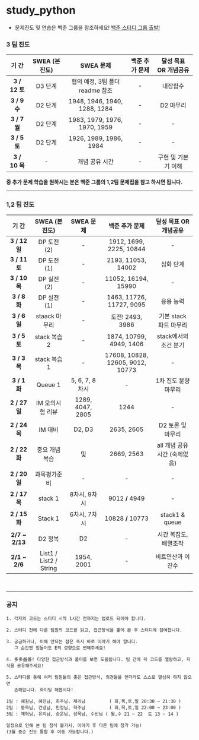 # study_python

- 문제진도 및 연습은 백준 그룹을 참조하세요! [백준 스터디 그룹 출발!](https://www.acmicpc.net/group/13776)

### 3 팀 진도

|   **기 간**   | **SWEA (본 진도)** |           SWEA  문제            | 백준 추가 문제 | 달성 목표 OR 개념공유 |
| :-----------: | :----------------: | :-----------------------------: | :------------: | :-------------------: |
| **3 / 12 토** |      D3 단계       | 협의 예정, 3팀 폴더 readme 참조 |       -        |       내장함수        |
| **3 / 9 수**  |      D2 단계       |  1948, 1946, 1940, 1288, 1284   |       -        |       D2 마무리       |
| **3 / 7 월**  |      D2 단계       |  1983, 1979, 1976, 1970, 1959   |       -        |           -           |
| **3 / 5 토**  |      D2 단계       |     1926, 1989, 1986, 1984      |       -        |           -           |
| **3 / 10 목** |         -          |         개념 공유 시간          |       -        |  구현 및 기본기 이해  |

**중 추가 문제 학습을 원하시는 분은 백준 그룹의 1,2팀 문제집을 참고 하시면 됩니다.**

---

### 1,2 팀 진도

|   **기 간**    |   **SWEA (본 진도)**   |          SWEA  문제          |          백준 추가 문제          |    달성 목표 OR 개념공유     |
| :------------: | :--------------------: | :--------------------------: | :------------------------------: | :--------------------------: |
| **3 / 12 일** | DP 도전 (2) | - | 1912, 1699, 2225, 10844 | - |
| **3 / 11 토** | DP 도전 (1) | - | 2193, 11053, 14002 | 심화 단계 |
| **3 / 10 목** | DP 실전 (2) | - | 11052, 16194, 15990 | - |
| **3 / 8 화** | DP 실전 (1) | - | 1463, 11726, 11727, 9095 | 응용 능력 |
|  **3 / 6 일**  |     staack 마무리      |              -               |         도전! 2493, 3986         |    기본 stack 파트 마무리    |
|  **3 / 5 토**  |      stack 복습 2      |              -               |     1874, 10799, 4949, 1406      |    stack에서의 조건 분기     |
|  **3 / 3 목**  |      stack 복습1       |              -               | 17608, 10828, 12605, 9012, 10773 |              -               |
|  **3 / 1 화**  |        Queue 1         |       5, 6, 7, 8 차시        |                -                 |     1차 진도 분량 마무리     |
| **2 / 27 일**  |    IM 모의시험 리뷰    | 1289, 4047, 2805 |                1244                 |              -               |
| **2 / 24 목**  |        IM 대비         |            D2, D3            |            2635, 2605            |      D2 토론 및 마무리       |
| **2 / 22 화**  |     중요 개념 복습     |              및              |            2669, 2563            | all 개념 공유시간 (숙제없음) |
| **2 / 20 일**  |      과목평가준비      |              -               |                -                 |              -               |
|   **2 / 17 목**   |        stack 1         |         8차시, 9차시         |         9012 **/** 4949          |              -               |
|  **2 / 15 화**   |        Stack 1         |         6차시, 7차시         |        10828 **/** 10773         |        stack1 & queue        |
| **2/7 ~ 2/13** |        D2 정복         |              D2              |                -                 |    시간 복잡도, 배열조작     |
| **2/1 ~ 2/6**  | List1 / List2 / String |          1954, 2001          |                -                 |      비트연산과 이진수       |

​                                      

---

### 공지

```
1. 각자의 코드는 스터디 시작 1시간 전까지는 업로드 되어야 합니다.

2. 스터디 전에 다른 팀원의 코드를 읽고, 접근방식을 훑어 본 후 스터디에 참여합니다.

3. 궁금하거나, 이해 안되는 점은 즉시 바로 이야기 해야 합니다.
   그 순간엔 힘들어도 E의 성향으로 변해주세요!
   
4. 多多益善! 다양한 접근방식과 풀이를 보면 도움됩니다. 팀 간에 꼭 코드를 열람하고, 지식을 공유해주세요!
   
5. 스터디를 통해 여러 팀원들의 좋은 접근방식, 의견들을 얻더라도 스스로 열심히 하지 않으면
   손해입니다. 화이팅 해봅시다!
```

```
1팀 : 혜원님, 혜진님, 희주님, 채리님         ( 화,목,토,일 20:30 ~ 21:30 )
2팀 : 동욱님, 건녕님, 민정님, 혁주님         ( 화,목,토,일 22:00 ~ 23:00 )
3팀 : 재혁님, 유리님, 승운님, 성목님, 수빈님 ( 월,수 21 ~ 22  토 13 ~ 14 )

일정으로 인해 본 팀 참석 불가시, 이야기 후 다른 팀에 참가 가능!
(3월 중순 진도 통합 후 이동 가능합니다.)
```

   
